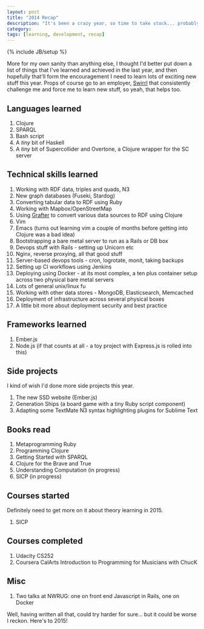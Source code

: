 ```yaml
---
layout: post
title: "2014 Recap"
description: "It's been a crazy year, so time to take stock... probably."
category: 
tags: [learning, development, recap]
---
```

{% include JB/setup %}

More for my own sanity than anything else, I thought I'd better put down a list of things that I've learned and achieved in the last year, and then hopefully that'll form the encouragement I need to learn lots of exciting new stuff this year. Props of course go to an employer, [Swirrl](http://www.swirrl.com) that consistently challenge me and force me to learn new stuff, so yeah, that helps too. 

## Languages learned

1. Clojure
2. SPARQL
3. Bash script
4. A _tiny_ bit of Haskell
5. A _tiny_ bit of Supercollider and Overtone, a Clojure wrapper for the SC server

## Technical skills learned

1. Working with RDF data, triples and quads, N3
2. New graph databases (Fuseki, Stardog)
3. Converting tabular data to RDF using Ruby
4. Working with Mapbox/OpenStreetMap
5. Using [Grafter](http://grafter.org) to convert various data sources to RDF using Clojure
6. Vim
7. Emacs (turns out learning vim a couple of months before getting into Clojure was a bad idea)
8. Bootstrapping a bare metal server to run as a Rails or DB box
9. Devops stuff with Rails - setting up Unicorn etc
10. Nginx, reverse proxying, all that good stuff
11. Server-based devops tools - cron, logrotate, monit, taking backups
12. Setting up CI workflows using Jenkins
13. Deploying using Docker - at its most complex, a ten plus container setup across two physical bare metal servers
14. Lots of general unix/linux fu
15. Working with other data stores - MongoDB, Elasticsearch, Memcached
16. Deployment of infrastructure across several physical boxes
17. A little bit more about deployment security and best practice

## Frameworks learned

1. Ember.js
2. Node.js (if that counts at all - a toy project with Express.js is rolled into this)

## Side projects

I kind of wish I'd done more side projects this year.

1. The new SSD website (Ember.js)
2. Generation Ships (a board game with a tiny Ruby script component)
3. Adapting some TextMate N3 syntax highlighting plugins for Sublime Text

## Books read

1. Metaprogramming Ruby
2. Programming Clojure
3. Getting Started with SPARQL
4. Clojure for the Brave and True
5. Understanding Computation (in progress)
6. SICP (in progress)

## Courses started

Definitely need to get more on it about theory learning in 2015.

1. SICP

## Courses completed

1. Udacity CS252
2. Coursera CalArts Introduction to Programming for Musicians with ChucK

## Misc

1. Two talks at NWRUG: one on front end Javascript in Rails, one on Docker

Well, having written all that, could try harder for sure... but it could be worse I reckon. Here's to 2015!
